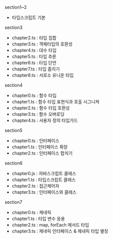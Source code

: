 section1~2
- 타입스크립트 기본

section3
- chapter2.ts : 타입 집합
- chapter3.ts : 객체타입의 호환성
- chapter4.ts : 대수 타입
- chapter5.ts : 타입 추론
- chapter6.ts : 타입 단언
- chapter7.ts : 타입 좁히기
- chapter8.ts : 서로소 유니온 타입

section4
- chapter0.ts : 함수 타입
- chapter1.ts : 함수 타입 표현식과 호출 시그니쳐
- chapter2.ts : 함수 타입 호환성
- chapter3.ts : 함수 오버로딩
- chapter4.ts : 사용자 정의 타입가드


section5
- chapter0.ts : 인터페이스
- chapter1.ts : 인터페이스 확장
- chapter2.ts : 인터페이스 합치기


section6
- chapter0.js : 자바스크립트 클래스
- chapter1.ts : 타입스크립트 클래스
- chapter2.ts : 접근제어자
- chapter3.ts : 인터페이스와 클래스

section7
- chapter0.ts : 제네릭
- chapter1.ts : 타입 변수 응용
- chapter2.ts : map, forEach 메서드 타입
- chapter3.ts : 제네릭 인터페이스 & 제네릭 타입 별칭